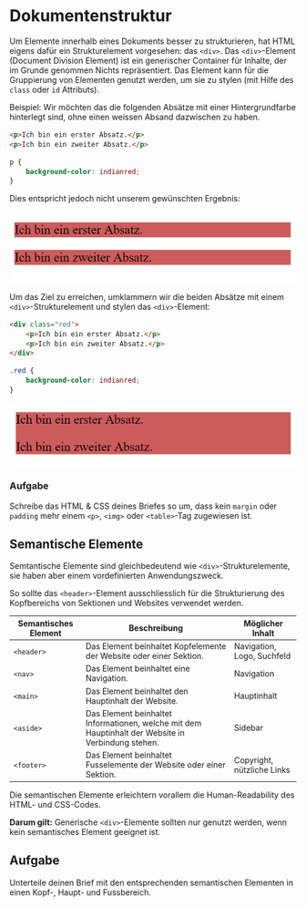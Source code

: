 # Dokumentenstruktur
Um Elemente innerhalb eines Dokuments besser zu strukturieren, hat HTML eigens dafür ein Strukturelement vorgesehen: das `<div>`. Das `<div>`-Element (Document Division Element) ist ein generischer Container für Inhalte, der im Grunde genommen Nichts repräsentiert. Das Element kann für die Gruppierung von Elementen genutzt werden, um sie zu stylen (mit Hilfe des `class` oder `id` Attributs). 

Beispiel: Wir möchten das die folgenden Absätze mit einer Hintergrundfarbe hinterlegt sind, ohne einen weissen Absand dazwischen zu haben.

```html
<p>Ich bin ein erster Absatz.</p>
<p>Ich bin ein zweiter Absatz.</p>
```

```css
p {
    background-color: indianred;
}
```

Dies entspricht jedoch nicht unserem gewünschten Ergebnis:

![Absätze mit Hintergrund](src/p-background.PNG)

Um das Ziel zu erreichen, umklammern wir die beiden Absätze mit einem `<div>`-Strukturelement und stylen das `<div>`-Element:

```html
<div class="red">
    <p>Ich bin ein erster Absatz.</p>
    <p>Ich bin ein zweiter Absatz.</p>
</div>
```

```css
.red {
    background-color: indianred;
}
```

![Div mit Hintergrund](src/div-background.PNG)

### Aufgabe
Schreibe das HTML & CSS deines Briefes so um, dass kein `margin` oder `padding` mehr einem `<p>`, `<img>` oder `<table>`-Tag zugewiesen ist.

## Semantische Elemente
Semtantische Elemente sind gleichbedeutend wie `<div>`-Strukturelemente, sie haben aber einem vordefinierten Anwendungszweck.

So sollte das `<header>`-Element ausschliesslich für die Strukturierung des Kopfbereichs von Sektionen und Websites verwendet werden.

| Semantisches   Element | Beschreibung                                                                                        | Möglicher Inhalt           |
|------------------------|-----------------------------------------------------------------------------------------------------|----------------------------|
| `<header>`               | Das Element beinhaltet Kopfelemente der Website oder einer Sektion.                                                    | Navigation, Logo, Suchfeld |
| `<nav>`                  | Das Element beinhaltet eine Navigation.                                                  | Navigation                 |
| `<main>`                 | Das Element beinhaltet den Hauptinhalt der Website.                                                 | Hauptinhalt                |
| `<aside>`                | Das Element beinhaltet Informationen, welche mit dem Hauptinhalt der   Website in Verbindung stehen. | Sidebar                    |
| `<footer>`               | Das Element beinhaltet Fusselemente der Website oder einer Sektion.                                                    | Copyright, nützliche Links |


Die semantischen Elemente erleichtern vorallem die Human-Readability des HTML- und CSS-Codes.

**Darum gilt:** Generische `<div>`-Elemente sollten nur genutzt werden, wenn kein semantisches Element geeignet ist.

## Aufgabe
Unterteile deinen Brief mit den entsprechenden semantischen Elementen in einen Kopf-, Haupt- und Fussbereich.